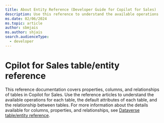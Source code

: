 ```yaml
---
title: About Entity Reference (Developer Guide for Copilot for Sales)
description: Use this reference to understand the available operations that can be performed for specific entities, the default attributes of each entity and the relationships between entities (SDK) in Copilot for Sales.
ms.date: 02/06/2024
ms.topic: article
author: sbmjais
ms.author: shjais
search.audienceType: 
  - developer
---
```


# Cpilot for Sales table/entity reference

This reference documentation covers properties, columns, and relationships of tables in Copilot for Sales. Use the reference articles to understand the available operations for each table, the default attributes of each table, and the relationship between tables. For more information about the details available for columns, properties, and relationships, see [Dataverse table/entity reference](/power-apps/developer/data-platform/reference/about-entity-reference).
